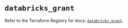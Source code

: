 # `databricks_grant`

Refer to the Terraform Registry for docs: [`databricks_grant`](https://registry.terraform.io/providers/databricks/databricks/1.38.0/docs/resources/grant).
